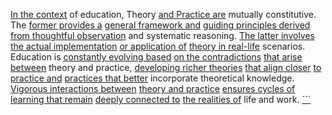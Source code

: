 
[In the context](3/1/1/2/3/2/1/2/_Meaning-Context) of education, Theory [and Practice are](3/1/3/3/1/1/2/2/.Skills) mutually constitutive. The [former provides a](3/3/3/3/2/2/1/2/.Inferior%20Conjunction) [general framework and](3/1/1/2/2/2/2/2/2/2/.Frameworks) [guiding principles derived](2/2/3/3/2/3/.Principles) [from thoughtful observation](2/2/3/3/1/1/.Observation) and systematic reasoning. [The latter involves](2/2/3/2/2/2/.Understanding%20and%20Explanation) [the actual implementation](3/2/1/1/3/.Implementation) [or application of](2/3/1/2/1/1/.Formulation) [theory in real-life](3/2/1/_Theory-Practice) scenarios. Education is [constantly evolving based](1/3/1/3/2/_Static-Evolution) [on the contradictions](2/2/2/3/1/1/_Implication-Contradiction) [that arise between](2/2/2/1/3/3/3/_Concordance-Discordance) theory and practice, [developing richer theories](2/3/1/3/2/3/.Complexity%20Theories) [that align closer](3/3/3/3/2/2/_Alignment-Shift) [to practice and](3/1/3/3/3/1/1/2/2/.Education) [practices that better](2/3/2/1/2/.Practices) incorporate theoretical knowledge. [Vigorous interactions between](1/3/1/2/1/1/2/3/.Interactions) [theory and practice](3/2/1/_Theory-Practice) [ensures cycles of](3/3/3/3/2/1/_Cycle-Renewal) [learning that remain](3/2/1/1/.Learning%20Process) [deeply connected to](1/1/3/1/2/3/3/.Interconnectedness) [the realities of](2/1/2/3/1/3/.Realism) life and work.
[```](3/1/3/1/1/1/2/_One-Handed-Two-Handed)